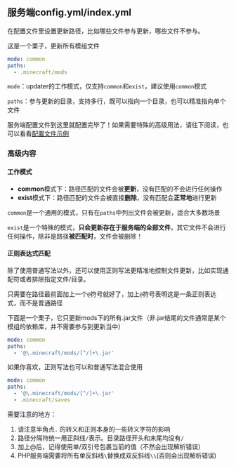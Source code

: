 ## 服务端config.yml/index.yml

在配置文件里设置更新路径，比如哪些文件参与更新，哪些文件不参与。

这是一个栗子，更新所有模组文件

```yaml
mode: common
paths:
  - .minecraft/mods
```

`mode`：updater的工作模式，仅支持`common`和`exist`，建议使用`common`模式

`paths`：参与更新的目录，支持多行，既可以指向一个目录，也可以精准指向单个文件

服务端配置文件到这里就配置完毕了！如果需要特殊的高级用法，请往下阅读，也可以看看[配置文件示例](服务端配置文件示例.md)

### 高级内容

#### 工作模式

- **common**模式下：路径匹配的文件会被**更新**，没有匹配的不会进行任何操作
- **exist**模式下：路径匹配的文件会被直接**删除**，没有匹配会**正常地**进行更新

`common`是一个通用的模式，只有在`paths`中列出文件会被更新，适合大多数场景

`exist`是一个特殊的模式，**只会更新存在于服务端的全部文件**，其它文件不会进行任何操作，除非是路径**被匹配时**，文件会被删除！

#### 正则表达式匹配

除了使用普通写法以外，还可以使用正则写法更精准地控制文件更新，比如实现通配符或者排除指定文件/目录。

只需要在路径最前面加上一个`@`符号就好了，加上`@`符号表明这是一条正则表达式，而不是普通路径

下面是一个栗子，它只更新mods下的所有.jar文件（非.jar结尾的文件通常是某个模组的依赖库，并不需要参与到更新当中）

```yaml
mode: common
paths:
  - '@\.minecraft/mods/[^/]+\.jar'
```

如果你喜欢，正则写法也可以和普通写法混合使用

```yaml
mode: common
paths:
  - '@\.minecraft/mods/[^/]+\.jar'
  - .minecraft/saves
```

需要注意的地方：

1. 请注意半角点`.` 的转义和正则本身的一些转义字符的影响
2. 路径分隔符统一用正斜线`/`表示。目录路径开头和末尾均没有`/`
3. 加上@后，记得使用单/双引号包裹当前的值（不然会出现解析错误）
4. PHP服务端需要将所有单反斜线`\`替换成双反斜线`\\`(否则会出现解析错误)